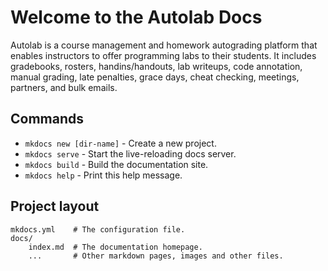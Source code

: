# Welcome to the Autolab Docs

Autolab is a course management and homework autograding platform that enables instructors to offer programming labs to their students. It includes gradebooks, rosters, handins/handouts, lab writeups, code annotation, manual grading, late penalties, grace days, cheat checking, meetings, partners, and bulk emails.

## Commands

* `mkdocs new [dir-name]` - Create a new project.
* `mkdocs serve` - Start the live-reloading docs server.
* `mkdocs build` - Build the documentation site.
* `mkdocs help` - Print this help message.

## Project layout

    mkdocs.yml    # The configuration file.
    docs/
        index.md  # The documentation homepage.
        ...       # Other markdown pages, images and other files.
